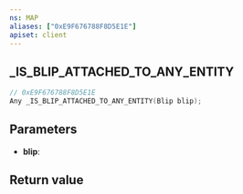 ```yaml
---
ns: MAP
aliases: ["0xE9F676788F8D5E1E"]
apiset: client
---
```

## _IS_BLIP_ATTACHED_TO_ANY_ENTITY

```c
// 0xE9F676788F8D5E1E
Any _IS_BLIP_ATTACHED_TO_ANY_ENTITY(Blip blip);
```


## Parameters
* **blip**:

## Return value

